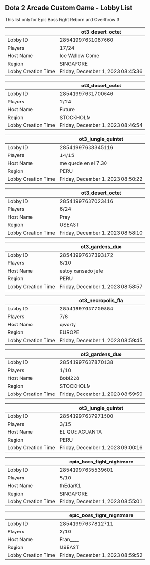 ## Dota 2 Arcade Custom Game - Lobby List

This list only for Epic Boss Fight Reborn and Overthrow 3

|  | ot3_desert_octet |
| ------ | ------ |
| Lobby ID | 28541997631087660 |
| Players | 17/24 |
| Host Name | Ice Wallow Come |
| Region | SINGAPORE |
| Lobby Creation Time | Friday, December 1, 2023 08:45:36 |


|  | ot3_desert_octet |
| ------ | ------ |
| Lobby ID | 28541997631700646 |
| Players | 2/24 |
| Host Name | Future |
| Region | STOCKHOLM |
| Lobby Creation Time | Friday, December 1, 2023 08:46:54 |


|  | ot3_jungle_quintet |
| ------ | ------ |
| Lobby ID | 28541997633345116 |
| Players | 14/15 |
| Host Name | me quede en el 7.30 |
| Region | PERU |
| Lobby Creation Time | Friday, December 1, 2023 08:50:22 |


|  | ot3_desert_octet |
| ------ | ------ |
| Lobby ID | 28541997637023416 |
| Players | 6/24 |
| Host Name | Pray |
| Region | USEAST |
| Lobby Creation Time | Friday, December 1, 2023 08:58:10 |


|  | ot3_gardens_duo |
| ------ | ------ |
| Lobby ID | 28541997637393172 |
| Players | 8/10 |
| Host Name | estoy  cansado jefe |
| Region | PERU |
| Lobby Creation Time | Friday, December 1, 2023 08:58:57 |


|  | ot3_necropolis_ffa |
| ------ | ------ |
| Lobby ID | 28541997637759884 |
| Players | 7/8 |
| Host Name | qwerty |
| Region | EUROPE |
| Lobby Creation Time | Friday, December 1, 2023 08:59:45 |


|  | ot3_gardens_duo |
| ------ | ------ |
| Lobby ID | 28541997637870138 |
| Players | 1/10 |
| Host Name | Bobi228 |
| Region | STOCKHOLM |
| Lobby Creation Time | Friday, December 1, 2023 08:59:59 |


|  | ot3_jungle_quintet |
| ------ | ------ |
| Lobby ID | 28541997637971500 |
| Players | 3/15 |
| Host Name | EL QUE AGUANTA |
| Region | PERU |
| Lobby Creation Time | Friday, December 1, 2023 09:00:16 |


|  | epic_boss_fight_nightmare |
| ------ | ------ |
| Lobby ID | 28541997635539601 |
| Players | 5/10 |
| Host Name | thEdarK1 |
| Region | SINGAPORE |
| Lobby Creation Time | Friday, December 1, 2023 08:55:01 |


|  | epic_boss_fight_nightmare |
| ------ | ------ |
| Lobby ID | 28541997637812711 |
| Players | 2/10 |
| Host Name | Fran____ |
| Region | USEAST |
| Lobby Creation Time | Friday, December 1, 2023 08:59:52 |


